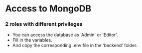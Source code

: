 # Access to MongoDB

### 2 roles with different privileges
- You can access the database as 'Admin' or 'Editor'.
- Fill in the variables.
- And copy the corresponding .env file in the 'backend' folder.
